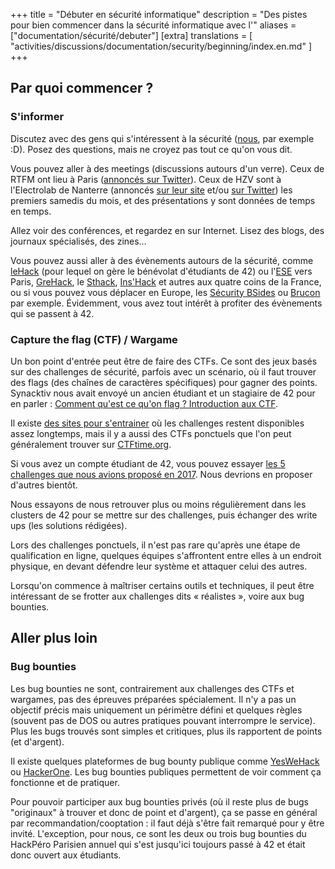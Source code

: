 +++
title = "Débuter en sécurité informatique"
description = "Des pistes pour bien commencer dans la sécurité informatique avec l'"
aliases = ["documentation/sécurité/debuter"]
[extra]
translations = [
    "activities/discussions/documentation/security/beginning/index.en.md"
]
+++

## Par quoi commencer ?

### S'informer

Discutez avec des gens qui s'intéressent à la sécurité
([nous](@/contact/index.fr.md), par exemple :D). Posez des questions, mais ne
croyez pas tout ce qu'on vous dit.

Vous pouvez aller à des meetings (discussions autours d'un verre). Ceux de RTFM
ont lieu à Paris ([annoncés sur Twitter](https://twitter.com/sigsegv_event)).
Ceux de HZV sont à l'Electrolab de Nanterre (annoncés [sur leur
site](https://hackerzvoice.net/) et/ou [sur
Twitter](https://twitter.com/asso_hzv)) les premiers samedis du mois, et des
présentations y sont données de temps en temps.

Allez voir des conférences, et regardez en sur Internet. Lisez des blogs, des
journaux spécialisés, des zines…

Vous pouvez aussi aller à des évènements autours de la sécurité, comme
[leHack](@/activities/volunteering/le-hack/_index.md) (pour lequel on gère le
bénévolat d'étudiants de 42) ou l'[ESE](https://ese.esiea.fr/) vers Paris,
[GreHack](https://grehack.fr/), le [Sthack](https://www.sthack.fr/),
[Ins'Hack](https://inshack.insecurity-insa.fr/) et autres aux quatre coins de
la France, ou si vous pouvez vous déplacer en Europe, les [Sécurity
BSides](https://www.securitybsides.com/w/page/12194156/FrontPage#Europe) ou
[Brucon](https://www.brucon.org/) par exemple.
Évidemment, vous avez tout intérêt à profiter des évènements qui se passent à
42.

### Capture the flag (CTF) / Wargame

Un bon point d'entrée peut être de faire des CTFs. Ce sont des jeux basés sur
des challenges de sécurité, parfois avec un scénario, où il faut trouver des
flags (des chaînes de caractères spécifiques) pour gagner des points.
Synacktiv nous avait envoyé un ancien étudiant et un stagiaire de 42 pour en
parler : [Comment qu'est ce qu'on flag ? Introduction aux
CTF](@/activities/conferences/introduction-ctf/index.fr.md).

Il existe [des sites pour
s'entrainer](@/activities/discussions/documentation/security/ressources/index.fr.md#challenges-et-entrainement)
où les challenges restent disponibles assez longtemps, mais il y a aussi des
CTFs ponctuels que l'on peut généralement trouver sur
[CTFtime.org](https://ctftime.org/).

Si vous avez un compte étudiant de 42, vous pouvez essayer [les 5 challenges
que nous avions proposé en 2017](https://wargame2017.sansnom.org/).
Nous devrions en proposer d'autres bientôt.

Nous essayons de nous retrouver plus ou moins régulièrement dans les clusters
de 42 pour se mettre sur des challenges, puis échanger des write ups (les
solutions rédigées).

Lors des challenges ponctuels, il n'est pas rare qu'après une étape de
qualification en ligne, quelques équipes s'affrontent entre elles à un endroit
physique, en devant défendre leur système et attaquer celui des autres.

Lorsqu'on commence à maîtriser certains outils et techniques, il peut être
intéressant de se frotter aux challenges dits « réalistes », voire aux bug
bounties.

## Aller plus loin

### Bug bounties

Les bug bounties ne sont, contrairement aux challenges des CTFs et wargames,
pas des épreuves préparées spécialement. Il n'y a pas un objectif précis mais
uniquement un périmètre défini et quelques règles (souvent pas de DOS ou autres
pratiques pouvant interrompre le service). Plus les bugs trouvés sont simples
et critiques, plus ils rapportent de points (et d'argent).

Il existe quelques plateformes de bug bounty publique comme
[YesWeHack](https://www.yeswehack.com/fr/bug-bounty-hunter.html) ou
[HackerOne](https://www.hackerone.com/start-hacking).
Les bug bounties publiques permettent de voir comment ça fonctionne et de
pratiquer.

Pour pouvoir participer aux bug bounties privés (où il reste plus de bugs
"originaux" à trouver et donc de point et d'argent), ça se passe en général par
recommandation/cooptation : il faut déjà s'être fait remarqué pour y être
invité. L'exception, pour nous, ce sont les deux ou trois bug bounties du
HackPéro Parisien annuel qui s'est jusqu'ici toujours passé à 42 et était donc
ouvert aux étudiants.
